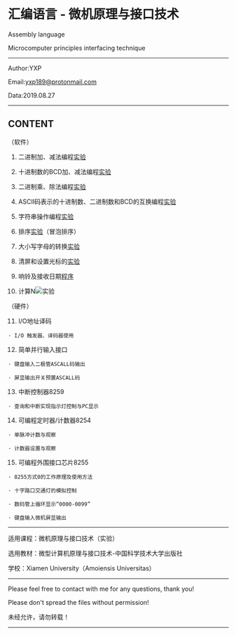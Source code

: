 汇编语言 - 微机原理与接口技术
=======================================
Assembly language

Microcomputer principles interfacing technique

---------------------------------------

Author:YXP

Email:yxp189@protonmail.com

Data:2019.08.27

---------------------------------------

CONTENT
---------------------------------------
   （软件）
   
   1. 二进制加、减法编程[实验](https://github.com/Amoiensis/Assembly-language/tree/master/Experiment/%E4%BA%8C%E8%BF%9B%E5%88%B6%E5%8A%A0%E5%87%8F%E6%B3%95%E7%BC%96%E7%A8%8B%E5%AE%9E%E9%AA%8C)
   
   2. 十进制数的BCD加、减法编程[实验](https://github.com/Amoiensis/Assembly-language/tree/master/Experiment/%E5%8D%81%E8%BF%9B%E5%88%B6%E6%95%B0%E7%9A%84BCD%E5%8A%A0%E5%87%8F%E6%B3%95%E7%BC%96%E7%A8%8B%E5%AE%9E%E9%AA%8C)
   
   3. 二进制乘、除法编程[实验](https://github.com/Amoiensis/Assembly-language/tree/master/Experiment/%E4%BA%8C%E8%BF%9B%E5%88%B6%E4%B9%98%E9%99%A4%E6%B3%95%E7%BC%96%E7%A8%8B%E5%AE%9E%E9%AA%8C)
   
   4. ASCII码表示的十进制数、二进制数和BCD的互换编程[实验](https://github.com/Amoiensis/Assembly-language/tree/master/Experiment/ASCII%E7%A0%81%E8%A1%A8%E7%A4%BA%E7%9A%84%E5%8D%81%E8%BF%9B%E5%88%B6%E6%95%B0%E3%80%81%E4%BA%8C%E8%BF%9B%E5%88%B6%E6%95%B0%E5%92%8CBCD%E7%9A%84%E4%BA%92%E6%8D%A2%E7%BC%96%E7%A8%8B%E5%AE%9E%E9%AA%8C)
   
   5. 字符串操作编程[实验](https://github.com/Amoiensis/Assembly-language/tree/master/Experiment/%E5%AD%97%E7%AC%A6%E4%B8%B2%E6%93%8D%E4%BD%9C%E7%BC%96%E7%A8%8B%E5%AE%9E%E9%AA%8C)
   
   6. 排序[实验](https://github.com/Amoiensis/Assembly-language/tree/master/Experiment/%E6%8E%92%E5%BA%8F%E5%AE%9E%E9%AA%8C)（冒泡排序）
   
   7. 大小写字母的转换[实验](https://github.com/Amoiensis/Assembly-language/tree/master/Experiment/%E5%A4%A7%E5%B0%8F%E5%86%99%E5%AD%97%E6%AF%8D%E7%9A%84%E8%BD%AC%E6%8D%A2%E5%AE%9E%E9%AA%8C)
   
   8. 清屏和设置光标的[实验](https://github.com/Amoiensis/Assembly-language/tree/master/Experiment/%E6%B8%85%E5%B1%8F%E5%92%8C%E8%AE%BE%E7%BD%AE%E5%85%89%E6%A0%87%E7%9A%84%E5%AE%9E%E9%AA%8C)
   
   9. 响铃及接收日期[程序](https://github.com/Amoiensis/Assembly-language/tree/master/Experiment/%E5%93%8D%E9%93%83%E5%8F%8A%E6%8E%A5%E6%94%B6%E6%97%A5%E6%9C%9F%E7%A8%8B%E5%BA%8F)
   
   10. 计算N![实验](https://github.com/Amoiensis/Assembly-language/tree/master/Experiment/%E8%AE%A1%E7%AE%97N!%E7%9A%84%E5%AE%9E%E9%AA%8C)

   （硬件）
   
   11. I/O地址译码

	· I/O 触发器、译码器使用
   
   12. 简单并行输入接口

	· 键盘输入二极管ASCALL码输出

	· 屏显输出开关预置ASCALL码
   
   13. 中断控制器8259

	· 查询和中断实现指示灯控制与PC显示

   14. 可编程定时器/计数器8254

	· 单脉冲计数与观察

	· 计数器设置与观察

   15. 可编程外围接口芯片8255
	
	· 8255方式0的工作原理及使用方法

	· 十字路口交通灯的模拟控制

	· 数码管上循环显示“0000-0099”

	· 键盘输入微机屏显输出

---------------------------------------
适用课程：微机原理与接口技术（实验） 

选用教材：微型计算机原理与接口技术-中国科学技术大学出版社

学校：Xiamen University（Amoiensis Universitas）

---------------------------------------
Please feel free to contact with me for any questions, thank you!

Please don't spread the files without permission!

未经允许，请勿转载！

---------------------------------------

